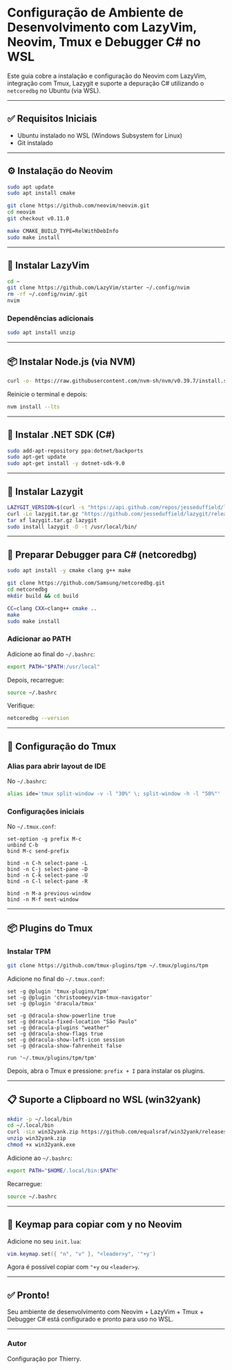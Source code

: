 # Configuração de Ambiente de Desenvolvimento com LazyVim, Neovim, Tmux e Debugger C# no WSL

Este guia cobre a instalação e configuração do Neovim com LazyVim, integração com Tmux, Lazygit e suporte a depuração C# utilizando o `netcoredbg` no Ubuntu (via WSL).

---

## ✅ Requisitos Iniciais

* Ubuntu instalado no WSL (Windows Subsystem for Linux)
* Git instalado

---

## ⚙️ Instalação do Neovim

```bash
sudo apt update
sudo apt install cmake

git clone https://github.com/neovim/neovim.git
cd neovim
git checkout v0.11.0

make CMAKE_BUILD_TYPE=RelWithDebInfo
sudo make install
```

---

## 🚀 Instalar LazyVim

```bash
cd ~
git clone https://github.com/LazyVim/starter ~/.config/nvim
rm -rf ~/.config/nvim/.git
nvim
```

### Dependências adicionais

```bash
sudo apt install unzip
```

---

## 📦 Instalar Node.js (via NVM)

```bash
curl -o- https://raw.githubusercontent.com/nvm-sh/nvm/v0.39.7/install.sh | bash
```

Reinicie o terminal e depois:

```bash
nvm install --lts
```

---

## 🧱 Instalar .NET SDK (C#)

```bash
sudo add-apt-repository ppa:dotnet/backports
sudo apt-get update
sudo apt-get install -y dotnet-sdk-9.0
```

---

## 💠 Instalar Lazygit

```bash
LAZYGIT_VERSION=$(curl -s "https://api.github.com/repos/jesseduffield/lazygit/releases/latest" | grep -Po '"tag_name": *"v\K[^"]*')
curl -Lo lazygit.tar.gz "https://github.com/jesseduffield/lazygit/releases/download/v${LAZYGIT_VERSION}/lazygit_${LAZYGIT_VERSION}_Linux_x86_64.tar.gz"
tar xf lazygit.tar.gz lazygit
sudo install lazygit -D -t /usr/local/bin/
```

---

## 🧰 Preparar Debugger para C# (netcoredbg)

```bash
sudo apt install -y cmake clang g++ make

git clone https://github.com/Samsung/netcoredbg.git
cd netcoredbg
mkdir build && cd build

CC=clang CXX=clang++ cmake ..
make
sudo make install
```

### Adicionar ao PATH

Adicione ao final do `~/.bashrc`:

```bash
export PATH="$PATH:/usr/local"
```

Depois, recarregue:

```bash
source ~/.bashrc
```

Verifique:

```bash
netcoredbg --version
```

---

## 📅 Configuração do Tmux

### Alias para abrir layout de IDE

No `~/.bashrc`:

```bash
alias ide='tmux split-window -v -l "30%" \; split-window -h -l "50%"'
```

### Configurações iniciais

No `~/.tmux.conf`:

```tmux
set-option -g prefix M-c
unbind C-b
bind M-c send-prefix

bind -n C-h select-pane -L
bind -n C-j select-pane -D
bind -n C-k select-pane -U
bind -n C-l select-pane -R

bind -n M-a previous-window
bind -n M-f next-window
```

---

## 📦 Plugins do Tmux

### Instalar TPM

```bash
git clone https://github.com/tmux-plugins/tpm ~/.tmux/plugins/tpm
```

Adicione no final do `~/.tmux.conf`:

```tmux
set -g @plugin 'tmux-plugins/tpm'
set -g @plugin 'christoomey/vim-tmux-navigator'
set -g @plugin 'dracula/tmux'

set -g @dracula-show-powerline true
set -g @dracula-fixed-location "São Paulo"
set -g @dracula-plugins "weather"
set -g @dracula-show-flags true
set -g @dracula-show-left-icon session
set -g @dracula-show-fahrenheit false

run '~/.tmux/plugins/tpm/tpm'
```

Depois, abra o Tmux e pressione: `prefix + I` para instalar os plugins.

---

## 📋 Suporte a Clipboard no WSL (win32yank)

```bash
mkdir -p ~/.local/bin
cd ~/.local/bin
curl -sLo win32yank.zip https://github.com/equalsraf/win32yank/releases/download/v0.0.4/win32yank-x64.zip
unzip win32yank.zip
chmod +x win32yank.exe
```

Adicione ao `~/.bashrc`:

```bash
export PATH="$HOME/.local/bin:$PATH"
```

Recarregue:

```bash
source ~/.bashrc
```

---

## 🔑 Keymap para copiar com <leader>y no Neovim

Adicione no seu `init.lua`:

```lua
vim.keymap.set({ "n", "v" }, "<leader>y", '"+y')
```

Agora é possível copiar com `"+y` ou `<leader>y`.

---

## ✅ Pronto!

Seu ambiente de desenvolvimento com Neovim + LazyVim + Tmux + Debugger C# está configurado e pronto para uso no WSL.

---

### Autor

Configuração por Thierry.
